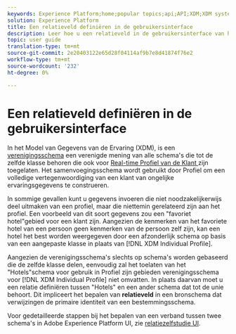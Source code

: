 ```yaml
---
keywords: Experience Platform;home;popular topics;api;API;XDM;XDM system;experience data model;data model;ui;workspace;relationship;field;
solution: Experience Platform
title: Een relatieveld definiëren in de gebruikersinterface
description: Leer hoe u een relatieveld in de gebruikersinterface van het Experience Platform definieert.
topic: user guide
translation-type: tm+mt
source-git-commit: 2e20403122e65d28f04114af9b7e8d41874f76e2
workflow-type: tm+mt
source-wordcount: '232'
ht-degree: 0%

---
```



# Een relatieveld definiëren in de gebruikersinterface

In het Model van Gegevens van de Ervaring (XDM), is een [verenigingsschema](../../schema/composition.md#union) een verenigde mening van alle schema&#39;s die tot de zelfde klasse behoren die ook voor [Real-time Profiel van de Klant ](../../../profile/home.md) zijn toegelaten. Het samenvoegingsschema wordt gebruikt door Profiel om een volledige vertegenwoordiging van een klant van ongelijke ervaringsgegevens te construeren.

In sommige gevallen kunt u gegevens invoeren die niet noodzakelijkerwijs deel uitmaken van een profiel, maar die niettemin gerelateerd zijn aan het profiel. Een voorbeeld van dit soort gegevens zou een &quot;favoriet hotel&quot;gebied voor een klant zijn. Aangezien de kenmerken van het favoriete hotel van een persoon geen kenmerken van de persoon zelf zijn, kan een hotel het best worden weergegeven door een afzonderlijk schema op basis van een aangepaste klasse in plaats van [!DNL XDM Individual Profile].

Aangezien de verenigingsschema&#39;s slechts op schema&#39;s worden gebaseerd die de zelfde klasse delen, eenvoudig zal het toelaten van het &quot;Hotels&quot;schema voor gebruik in Profiel zijn gebieden verenigingsschema voor [!DNL XDM Individual Profile] niet omvatten. In plaats daarvan moet u een relatie definiëren tussen &quot;Hotels&quot; en een ander schema dat tot de unie behoort. Dit impliceert het bepalen van **relatieveld** in een bronschema dat verwijzingen de primaire identiteit van een bestemmingsschema.

Voor gedetailleerde stappen bij het bepalen van een verband tussen twee schema&#39;s in Adobe Experience Platform UI, zie [relatiezelfstudie UI](../../tutorials/relationship-ui.md).